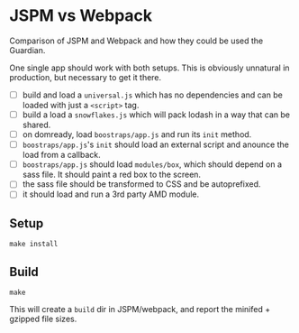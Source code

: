 # JSPM vs Webpack

Comparison of JSPM and Webpack and how they could be used the Guardian.

One single app should work with both setups. This is obviously unnatural in production, but necessary to get it there.

- [ ] build and load a `universal.js` which has no dependencies and can be loaded with just a `<script>` tag.
- [ ] build a load a `snowflakes.js` which will pack lodash in a way that can be shared.
- [ ] on domready, load `boostraps/app.js` and run its `init` method.
- [ ] `boostraps/app.js`'s `init` should load an external script and anounce the load from a callback.
- [ ] `boostraps/app.js` should load `modules/box`, which should depend on a sass file. It should paint a red box to the screen.
- [ ] the sass file should be transformed to CSS and be autoprefixed.
- [ ] it should load and run a 3rd party AMD module.

## Setup

`make install`

## Build

`make`

This will create a `build` dir in JSPM/webpack, and report the minifed + gzipped file sizes.